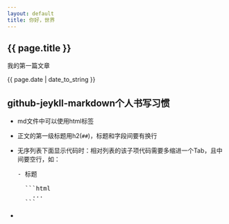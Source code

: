 ```yaml
---
layout: default
title: 你好，世界
---
```


<h2>{{ page.title }}</h2>
<p>我的第一篇文章</p>
<p>{{ page.date | date_to_string }}</p>


## github-jeykll-markdown个人书写习惯

- md文件中可以使用html标签
- 正文的第一级标题用h2(`##`)，标题和字段间要有换行
- 无序列表下面显示代码时：相对列表的该子项代码需要多缩进一个Tab，且中间要空行，如：

  <pre>
  - 标题

    ```html
      ...
    ```
  </pre>

-
